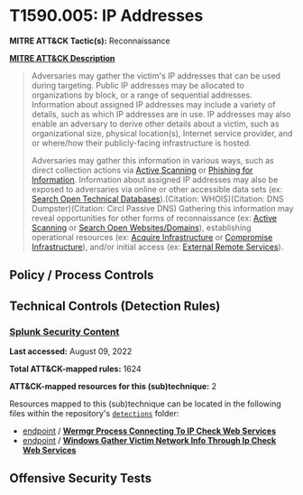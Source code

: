 # T1590.005: IP Addresses
**MITRE ATT&CK Tactic(s):** Reconnaissance

**[MITRE ATT&CK Description](https://attack.mitre.org/techniques/T1590/005)**
<blockquote>Adversaries may gather the victim's IP addresses that can be used during targeting. Public IP addresses may be allocated to organizations by block, or a range of sequential addresses. Information about assigned IP addresses may include a variety of details, such as which IP addresses are in use. IP addresses may also enable an adversary to derive other details about a victim, such as organizational size, physical location(s), Internet service provider, and or where/how their publicly-facing infrastructure is hosted.

Adversaries may gather this information in various ways, such as direct collection actions via [Active Scanning](https://attack.mitre.org/techniques/T1595) or [Phishing for Information](https://attack.mitre.org/techniques/T1598). Information about assigned IP addresses may also be exposed to adversaries via online or other accessible data sets (ex: [Search Open Technical Databases](https://attack.mitre.org/techniques/T1596)).(Citation: WHOIS)(Citation: DNS Dumpster)(Citation: Circl Passive DNS) Gathering this information may reveal opportunities for other forms of reconnaissance (ex: [Active Scanning](https://attack.mitre.org/techniques/T1595) or [Search Open Websites/Domains](https://attack.mitre.org/techniques/T1593)), establishing operational resources (ex: [Acquire Infrastructure](https://attack.mitre.org/techniques/T1583) or [Compromise Infrastructure](https://attack.mitre.org/techniques/T1584)), and/or initial access (ex: [External Remote Services](https://attack.mitre.org/techniques/T1133)).</blockquote>

## Policy / Process Controls
## Technical Controls (Detection Rules)
### [Splunk Security Content](https://github.com/splunk/security_content)
**Last accessed:** August 09, 2022

**Total ATT&CK-mapped rules:** 1624

**ATT&CK-mapped resources for this (sub)technique:** 2

Resources mapped to this (sub)technique can be located in the following files within the repository's <code>[detections](https://github.com/splunk/security_content/tree/develop/detections)</code> folder:

* [endpoint](https://github.com/splunk/security_content/tree/develop/detections/endpoint/) / **[Wermgr Process Connecting To IP Check Web Services](https://github.com/splunk/security_content/blob/develop/detections/endpoint/wermgr_process_connecting_to_ip_check_web_services.yml)**
* [endpoint](https://github.com/splunk/security_content/tree/develop/detections/endpoint/) / **[Windows Gather Victim Network Info Through Ip Check Web Services](https://github.com/splunk/security_content/blob/develop/detections/endpoint/windows_gather_victim_network_info_through_ip_check_web_services.yml)**


## Offensive Security Tests
